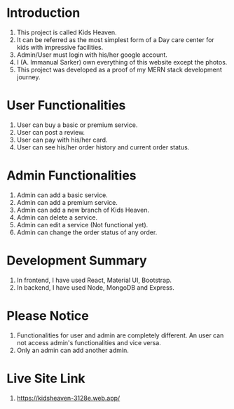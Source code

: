 # Introduction

1. This project is called Kids Heaven.
2. It can be referred as the most simplest form of a Day care center for kids with impressive facilities.
3. Admin/User must login with his/her google account.
4. I (A. Immanual Sarker) own everything of this website except the photos.
5. This project was developed as a proof of my MERN stack development journey.

# User Functionalities

1. User can buy a basic or premium service.
2. User can post a review.
3. User can pay with his/her card.
4. User can see his/her order history and current order status.

# Admin Functionalities

1. Admin can add a basic service.
2. Admin can add a premium service.
3. Admin can add a new branch of Kids Heaven.
4. Admin can delete a service.
5. Admin can edit a service (Not functional yet).
6. Admin can change the order status of any order.

# Development Summary

1. In frontend, I have used React, Material UI, Bootstrap.
2. In backend, I have used Node, MongoDB and Express.

# Please Notice

1. Functionalities for user and admin are completely different. An user can not access admin's functionalities and vice versa.
2. Only an admin can add another admin.

# Live Site Link

1. https://kidsheaven-3128e.web.app/